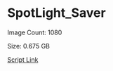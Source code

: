 # SpotLight_Saver

Image Count: 1080

Size: 0.675 GB

[Script Link](https://github.com/liuyal/Archive/blob/master/Python/Utilities/Miscellaneous/spotlight_saver.py)